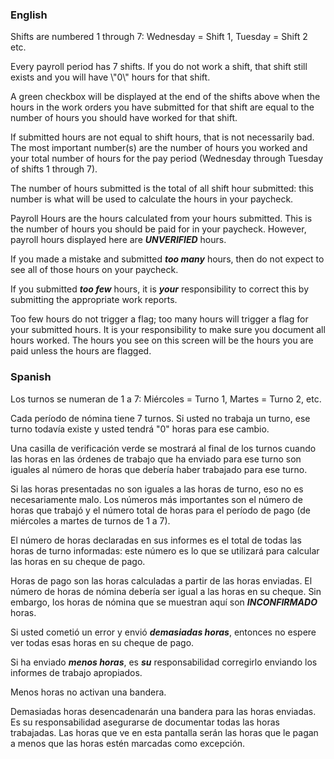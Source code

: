 ### English
<p>Shifts are numbered 1 through 7: Wednesday = Shift 1, Tuesday = Shift 2 etc.</p>

<p>Every payroll period has 7 shifts. If you do not work a shift, that shift still exists and you will have \"0\" hours for that shift.</p>

<p>A green checkbox will be displayed at the end of the shifts above when the hours in the work orders you have submitted for that shift are equal to the number of hours you should have worked for that shift.</p>

<p>If submitted hours are not equal to shift hours, that is not necessarily bad. The most important number(s) are the number of hours you worked and your total number of hours for the pay period (Wednesday through Tuesday of shifts 1 through 7).</p>

<p>The number of hours submitted is the total of all shift hour submitted: this number is what will be used to calculate the hours in your paycheck.</p>

<p>Payroll Hours are the hours calculated from your hours submitted. This is the number of hours you should be paid for in your paycheck. However, payroll hours displayed here are <b><i>UNVERIFIED</i></b> hours.</p>

<p>If you made a mistake and submitted <b><i>too many</i></b> hours, then do not expect to see all of those hours on your paycheck.</p>

<p>If you submitted <b><i>too few</i></b> hours, it is <b><i>your</i></b> responsibility to correct this by submitting the appropriate work reports.</p>

<p>Too few hours do not trigger a flag; too many hours will trigger a flag for your submitted hours. It is your responsibility to make sure you document all hours worked. The hours you see on this screen will be the hours you are paid unless the hours are flagged.</p>

### Spanish
<p>Los turnos se numeran de 1 a 7: Miércoles = Turno 1, Martes = Turno 2, etc.</p>

<p>Cada período de nómina tiene 7 turnos. Si usted no trabaja un turno, ese turno todavía existe y usted tendrá "0" horas para ese cambio.</p>

<p>Una casilla de verificación verde se mostrará al final de los turnos cuando las horas en las órdenes de trabajo que ha enviado para ese turno son iguales al número de horas que debería haber trabajado para ese turno.</p>

<p>Si las horas presentadas no son iguales a las horas de turno, eso no es necesariamente malo. Los números más importantes son el número de horas que trabajó y el número total de horas para el período de pago (de miércoles a martes de turnos de 1 a 7).</p>

<p>El número de horas declaradas en sus informes es el total de todas las horas de turno informadas: este número es lo que se utilizará para calcular las horas en su cheque de pago.</p>

<p>Horas de pago son las horas calculadas a partir de las horas enviadas. El número de horas de nómina debería ser igual a las horas en su cheque. Sin embargo, los horas de nómina que se muestran aquí son <b><i>INCONFIRMADO</i></b> horas.</p>

<p>Si usted cometió un error y envió <b><i>demasiadas horas</i></b>, entonces no espere ver todas esas horas en su cheque de pago.</p>

<p>Si ha enviado <b><i>menos horas</i></b>, es <b><i>su</i></b> responsabilidad corregirlo enviando los informes de trabajo apropiados.</p>

<p>Menos horas no activan una bandera.</p>

<p>Demasiadas horas desencadenarán una bandera para las horas enviadas. Es su responsabilidad asegurarse de documentar todas las horas trabajadas. Las horas que ve en esta pantalla serán las horas que le pagan a menos que las horas estén marcadas como excepción.</p>
